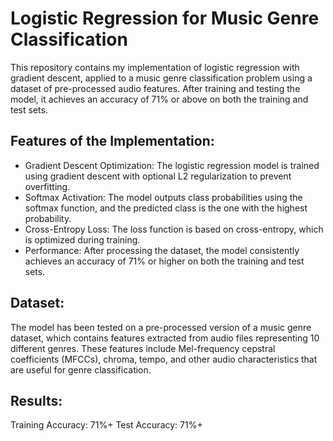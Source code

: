 # Logistic Regression for Music Genre Classification
This repository contains my implementation of logistic regression with gradient descent, applied to a music genre classification problem using a dataset of pre-processed audio features. After training and testing the model, it achieves an accuracy of 71% or above on both the training and test sets.

## Features of the Implementation:
* Gradient Descent Optimization: The logistic regression model is trained using gradient descent with optional L2 regularization to prevent overfitting.
* Softmax Activation: The model outputs class probabilities using the softmax function, and the predicted class is the one with the highest probability.
* Cross-Entropy Loss: The loss function is based on cross-entropy, which is optimized during training.
* Performance: After processing the dataset, the model consistently achieves an accuracy of 71% or higher on both the training and test sets.
## Dataset:
The model has been tested on a pre-processed version of a music genre dataset, which contains features extracted from audio files representing 10 different genres. These features include Mel-frequency cepstral coefficients (MFCCs), chroma, tempo, and other audio characteristics that are useful for genre classification.

## Results:
Training Accuracy: 71%+
Test Accuracy: 71%+
